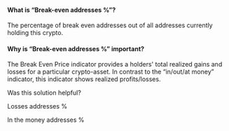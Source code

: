 #### What is “Break-even addresses %”?

The percentage of break even addresses out of all addresses currently holding this crypto.

#### Why is “Break-even addresses %” important?

The Break Even Price indicator provides a holders' total realized gains and losses for a particular crypto-asset. In contrast to the “in/out/at money” indicator, this indicator shows realized profits/losses.

Was this solution helpful?

Losses addresses %

In the money addresses %